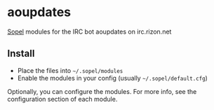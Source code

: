# aoupdates
[Sopel](https://github.com/sopel-irc/sopel) modules for the IRC bot aoupdates on irc.rizon.net

## Install
* Place the files into `~/.sopel/modules`
* Enable the modules in your config (usually `~/.sopel/default.cfg`)

Optionally, you can configure the modules. For more info, see the configuration section of each module.
